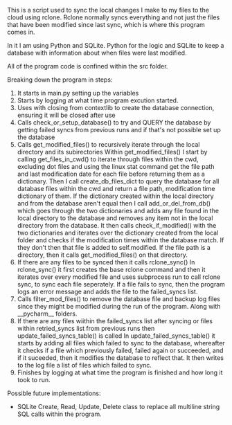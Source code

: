 This is a script used to sync the local changes I make to my files to the cloud using rclone.
Rclone normally syncs everything and not just the files that have been modified since last sync, which is where this program comes in.

In it I am using Python and SQLite. Python for the logic and SQLite to keep a database with information about when files were last modified.

All of the program code is confined within the src folder.

Breaking down the program in steps:
1. It starts in main.py setting up the variables
2. Starts by logging at what time program excution started.
3. Uses with closing from contextlib to create the database connection, ensuring it will be closed after use
4. Calls check_or_setup_database() to try and QUERY the database by getting failed syncs from previous runs and if that's not possible set up the database
5. Calls get_modified_files() to recursively iterate through the local directory and its subirectories
	Within get_modified_files() I start by calling get_files_in_cwd() to iterate through files within the cwd, excluding dot files and using the linux stat command get the file path and last modification date for each file before returning them as a dictionary.
	Then I call create_db_files_dict to query the database for all database files within the cwd and return a file path, modification time dictionary of them.
	If the dictionary created within the local directory and from the database aren't equal then I call add_or_del_from_db() which goes through the two dictionaries and adds any file found in the local directory to the database and removes any item not in the local directory from the database.
	It then calls check_if_modified() with the two dictionaries and iterates over the dictionary created from the local folder and checks if the modification times within the database match. If they don't then that file is added to self.modified. If the file path is a directory, then it calls get_modified_files() on that directory.
6. If there are any files to be synced then it calls rclone_sync()
	In rclone_sync() it first creates the base rclone command and then it iterates over every modified file and uses subprocess run to call rclone sync, to sync each file seperately. If a file fails to sync, then the program logs an error message and adds the file to the failed_syncs list.
7. Calls filter_mod_files() to remove the database file and backup log files since they might be modified during the run of the program. Along with \_\_pycharm\_\_ folders.
8. If there are any files wiithin the failed_syncs list after syncing or files within retried_syncs list from previous runs then update_failed_syncs_table() is called
	In update_failed_syncs_table() it starts by adding all files which failed to sync to the database, whereafter it checks if a file which previously failed, failed again or succeeded, and if it suceeded, then it modifies the database to reflect that. It then writes to the log file a list of files which failed to sync.
9. Finishes by logging at what time the program is finished and how long it took to run.

Possible future implementations:
- SQLite Create, Read, Update, Delete class to replace all multiline string SQL calls within the program.

